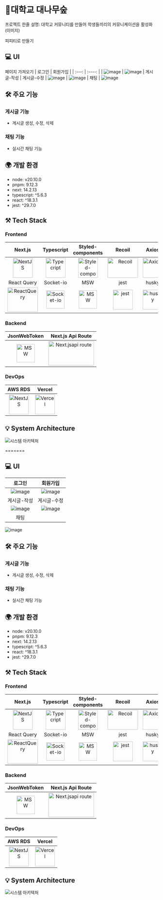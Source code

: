 # 🎋대학교 대나무숲
프로젝트 한줄 설명: 대학교 커뮤니티를 만들어 학생들끼리의 커뮤니케이션을 활성화
(이미지)

피피티로 만들기

## 💻 UI
페이지 가져오기
| 로그인 | 회원가입 |
| :---: | :----: |
| ![image](https://github.com/user-attachments/assets/be4607b9-55d1-45bc-8be2-d3cdc36a4ddf) | ![image](https://github.com/user-attachments/assets/e1ef820b-16b7-4d06-950a-0c7452b8c4c7)
| 게시글-작성 | 게시글-수정 |
![image](https://github.com/user-attachments/assets/cb6f811f-516f-42a1-a02a-b01d18d6caba) | ![image](https://github.com/user-attachments/assets/ad5b165e-d449-461e-b314-014bb6ed938d)
| 채팅 |
![image](https://github.com/user-attachments/assets/4b54bd69-2f80-44c0-87b9-1da35d85e19e)

## 🛠 주요 기능
### 게시글 기능  
- 게시글 생성, 수정, 삭제

### 채팅 기능  
- 실시간 채팅 기능

## 🌍 개발 환경
- node: v20.10.0
- pnpm: 9.12.3
- next: 14.2.13
- typescript: ^5.6.3
- react: ^18.3.1
- jest: ^29.7.0

## ⚒ Tech Stack

### Frontend
| Next.js | Typescript | Styled-components | Recoil | Axios | 
| :----: | :--------: | :----------------: | :----: | :---: |
| <img alt="NextJS" src="https://encrypted-tbn0.gstatic.com/images?q=tbn:ANd9GcQwqsJpxyle5L9PwXST_rmofMHmA7HEXA30fw&s" width="65" height="65" /> | <img src="https://techstack-generator.vercel.app/ts-icon.svg" alt="Typecript" width="65" height="65" /> | <img src="https://i.ibb.co/ydkG6cv/img.png" alt="Styled-components" width="65" height="65" />| <img src="https://github.com/user-attachments/assets/1befdeb7-1f1c-4340-8069-a078a648cc65" alt="Recoil" width="100" height="65" /> | <img src="https://user-images.githubusercontent.com/45915619/233941806-5d6d2a03-3b82-4267-8966-2eb8b32c9ba0.png" alt="Axios" width="65" height="65" /> | 
| React Query | Socket-io | MSW | jest | husky |
| <img src="https://encrypted-tbn0.gstatic.com/images?q=tbn:ANd9GcTR6cDwwea5Cf865N8HQYn7J42_QiilcOj9Ug&s" alt="ReactQuery" width="100" height="80" /> |<img src="https://github.com/user-attachments/assets/76848933-729a-42d5-b261-02d8be8637c8" alt="Socket-io" width="60" height="60" /> | <img src="https://images-ext-1.discordapp.net/external/_SNjjSQBJ0oxZ8JnMA96SBWi--B3Y0u2kYakiURqtaI/https/seeklogo.com/images/M/msw-mock-service-worker-logo-88A2A26653-seeklogo.com.png?format=webp&quality=lossless&width=373&height=375" alt="MSW" width="60" height="60" /> | <img src="https://github.com/user-attachments/assets/696f7fd0-1d61-4751-bb2d-c0b0ed28ea23" alt="jest" width="65" height="65" /> | <img src="https://github.com/user-attachments/assets/414f970b-4bca-4c61-9bb3-b879284c725c" alt="husky" width="65" height="65" />

### Backend
| JsonWebToken | Next.js Api Route |
| :------: | :---: |
| <img src="https://github.com/user-attachments/assets/3287e94f-0acb-4eed-8c4e-d3d304549ae9" alt="MSW" width="60" height="60" /> | <img src="https://github.com/user-attachments/assets/15aeb411-7141-400f-8575-b83d4d79fcb5" alt="Next.jsapi route" width="150" height="80" />



### DevOps
| AWS RDS | Vercel | 
| :----: | :--------: |
| <img alt="NextJS" src="https://github.com/user-attachments/assets/ce4bffd7-a290-4b34-b595-2884bfecb19e" width="65" height="65" /> | <img src="https://github.com/user-attachments/assets/472131d0-104e-4ed2-8b80-5382d9efbe64" alt="Vercel" width="65" height="65" /> |

## 💡 System Architecture
![시스템 아키텍처](https://github.com/user-attachments/assets/a58ccdee-c87f-4d4e-9b61-3575be51e1aa)

=======
## 💻 UI
| 로그인 | 회원가입 |
| :---: | :----: |
| ![image](https://github.com/user-attachments/assets/be4607b9-55d1-45bc-8be2-d3cdc36a4ddf) | ![image](https://github.com/user-attachments/assets/e1ef820b-16b7-4d06-950a-0c7452b8c4c7)
| 게시글-작성 | 게시글-수정 |
![image](https://github.com/user-attachments/assets/cb6f811f-516f-42a1-a02a-b01d18d6caba) | ![image](https://github.com/user-attachments/assets/ad5b165e-d449-461e-b314-014bb6ed938d)
| 채팅 |
![image](https://github.com/user-attachments/assets/4b54bd69-2f80-44c0-87b9-1da35d85e19e)

## 🛠 주요 기능
### 게시글 기능  
- 게시글 생성, 수정, 삭제

### 채팅 기능  
- 실시간 채팅 기능

## 🌍 개발 환경
- node: v20.10.0
- pnpm: 9.12.3
- next: 14.2.13
- typescript: ^5.6.3
- react: ^18.3.1
- jest: ^29.7.0

## ⚒ Tech Stack

### Frontend
| Next.js | Typescript | Styled-components | Recoil | Axios | 
| :----: | :--------: | :----------------: | :----: | :---: |
| <img alt="NextJS" src="https://encrypted-tbn0.gstatic.com/images?q=tbn:ANd9GcQwqsJpxyle5L9PwXST_rmofMHmA7HEXA30fw&s" width="65" height="65" /> | <img src="https://techstack-generator.vercel.app/ts-icon.svg" alt="Typecript" width="65" height="65" /> | <img src="https://i.ibb.co/ydkG6cv/img.png" alt="Styled-components" width="65" height="65" />| <img src="https://github.com/user-attachments/assets/1befdeb7-1f1c-4340-8069-a078a648cc65" alt="Recoil" width="100" height="65" /> | <img src="https://user-images.githubusercontent.com/45915619/233941806-5d6d2a03-3b82-4267-8966-2eb8b32c9ba0.png" alt="Axios" width="65" height="65" /> | 
| React Query | Socket-io | MSW | jest | husky |
| <img src="https://encrypted-tbn0.gstatic.com/images?q=tbn:ANd9GcTR6cDwwea5Cf865N8HQYn7J42_QiilcOj9Ug&s" alt="ReactQuery" width="100" height="80" /> |<img src="https://github.com/user-attachments/assets/76848933-729a-42d5-b261-02d8be8637c8" alt="Socket-io" width="60" height="60" /> | <img src="https://images-ext-1.discordapp.net/external/_SNjjSQBJ0oxZ8JnMA96SBWi--B3Y0u2kYakiURqtaI/https/seeklogo.com/images/M/msw-mock-service-worker-logo-88A2A26653-seeklogo.com.png?format=webp&quality=lossless&width=373&height=375" alt="MSW" width="60" height="60" /> | <img src="https://github.com/user-attachments/assets/696f7fd0-1d61-4751-bb2d-c0b0ed28ea23" alt="jest" width="65" height="65" /> | <img src="https://github.com/user-attachments/assets/414f970b-4bca-4c61-9bb3-b879284c725c" alt="husky" width="65" height="65" />

### Backend
| JsonWebToken | Next.js Api Route |
| :------: | :---: |
| <img src="https://github.com/user-attachments/assets/3287e94f-0acb-4eed-8c4e-d3d304549ae9" alt="MSW" width="60" height="60" /> | <img src="https://github.com/user-attachments/assets/15aeb411-7141-400f-8575-b83d4d79fcb5" alt="Next.jsapi route" width="150" height="80" />



### DevOps
| AWS RDS | Vercel | 
| :----: | :--------: |
| <img alt="NextJS" src="https://github.com/user-attachments/assets/ce4bffd7-a290-4b34-b595-2884bfecb19e" width="65" height="65" /> | <img src="https://github.com/user-attachments/assets/472131d0-104e-4ed2-8b80-5382d9efbe64" alt="Vercel" width="65" height="65" /> |

## 💡 System Architecture
![시스템 아키텍처](https://github.com/user-attachments/assets/a58ccdee-c87f-4d4e-9b61-3575be51e1aa)

